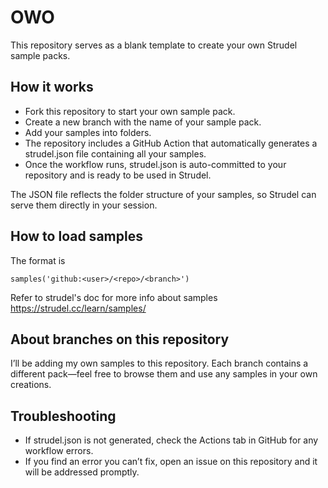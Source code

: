 # OWO
This repository serves as a blank template to create your own Strudel sample packs.

## How it works

- Fork this repository to start your own sample pack.
- Create a new branch with the name of your sample pack.
- Add your samples into folders.
- The repository includes a GitHub Action that automatically generates a strudel.json file containing all your samples.
- Once the workflow runs, strudel.json is auto-committed to your repository and is ready to be used in Strudel.

The JSON file reflects the folder structure of your samples, so Strudel can serve them directly in your session.

## How to load samples

The format is
```
samples('github:<user>/<repo>/<branch>')
```

Refer to strudel's doc for more info about samples https://strudel.cc/learn/samples/

## About branches on this repository

I’ll be adding my own samples to this repository.
Each branch contains a different pack—feel free to browse them and use any samples in your own creations.

## Troubleshooting

- If strudel.json is not generated, check the Actions tab in GitHub for any workflow errors.
- If you find an error you can’t fix, open an issue on this repository and it will be addressed promptly.

